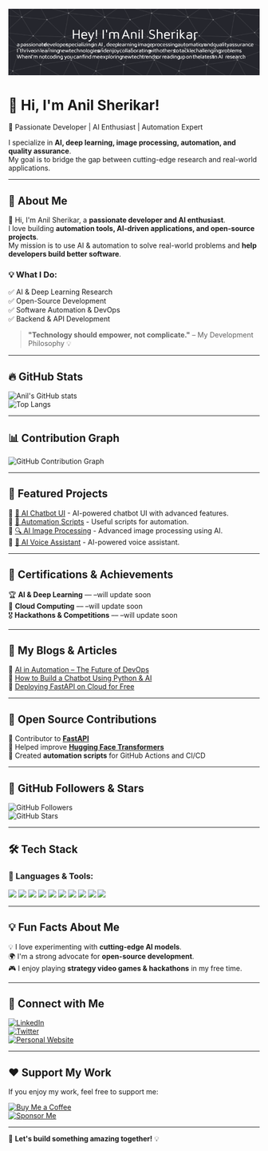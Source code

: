 ![Profile Banner](https://raw.githubusercontent.com/anilss147/anilss147/main/github-header-image.png)

# 👋 Hi, I'm Anil Sherikar!  

🚀 Passionate Developer | AI Enthusiast | Automation Expert  

I specialize in **AI, deep learning, image processing, automation, and quality assurance**.  
My goal is to bridge the gap between cutting-edge research and real-world applications.  

---

## 🌟 About Me  

👋 Hi, I'm Anil Sherikar, a **passionate developer and AI enthusiast**.  
I love building **automation tools, AI-driven applications, and open-source projects**.  
My mission is to use AI & automation to solve real-world problems and **help developers build better software**.  

### 💡 What I Do:
✅ AI & Deep Learning Research  
✅ Open-Source Development  
✅ Software Automation & DevOps  
✅ Backend & API Development  

> **"Technology should empower, not complicate."** – My Development Philosophy 💡  

---

## 🔥 GitHub Stats  
![Anil's GitHub stats](https://github-readme-stats.vercel.app/api?username=anilss147&show_icons=true&theme=tokyonight)  
![Top Langs](https://github-readme-stats.vercel.app/api/top-langs/?username=anilss147&layout=compact&theme=tokyonight)  

---

## 📊 Contribution Graph  
![GitHub Contribution Graph](https://github-readme-activity-graph.cyclic.app/graph?username=anilss147&theme=github)  

---

## 🚀 Featured Projects  
🔹 [🌟 AI Chatbot UI](https://github.com/anilss147/ai-chatbot-ui) - AI-powered chatbot UI with advanced features.  
🔹 [🚀 Automation Scripts](https://github.com/anilss147/automation-scripts) - Useful scripts for automation.  
🔹 [🔍 AI Image Processing](https://github.com/anilss147/ai-image-processing) - Advanced image processing using AI.  
🔹 [🎤 AI Voice Assistant](https://github.com/anilss147/ai-voice-assistant) - AI-powered voice assistant.  

---

## 📜 Certifications & Achievements  

🏆 **AI & Deep Learning** –– –will update soon  
📜 **Cloud Computing** –– –will update soon  
🎖️ **Hackathons & Competitions** –– –will update soon  

---

## 📖 My Blogs & Articles  

🔹 [AI in Automation – The Future of DevOps](https://medium.com/@anilsherikar)  
🔹 [How to Build a Chatbot Using Python & AI](https://dev.to/anilsherikar)  
🔹 [Deploying FastAPI on Cloud for Free](https://anilsherikar.dev/blog/fastapi-deployment)  

---

## 📢 Open Source Contributions  

🔹 Contributor to **[FastAPI](https://github.com/tiangolo/fastapi)**  
🔹 Helped improve **[Hugging Face Transformers](https://github.com/huggingface/transformers)**  
🔹 Created **automation scripts** for GitHub Actions and CI/CD  

---

## 👥 GitHub Followers & Stars  
![GitHub Followers](https://img.shields.io/github/followers/anilss147?style=social)  
![GitHub Stars](https://img.shields.io/github/stars/anilss147?style=social)  

---

## 🛠️ Tech Stack  

### 🚀 Languages & Tools:  
<p align="left">
  <img src="https://cdn.jsdelivr.net/gh/devicons/devicon/icons/python/python-original.svg" width="40px"/>
  <img src="https://cdn.jsdelivr.net/gh/devicons/devicon/icons/javascript/javascript-original.svg" width="40px"/>
  <img src="https://cdn.jsdelivr.net/gh/devicons/devicon/icons/docker/docker-original.svg" width="40px"/>
  <img src="https://cdn.jsdelivr.net/gh/devicons/devicon/icons/flask/flask-original.svg" width="40px"/>
  <img src="https://cdn.jsdelivr.net/gh/devicons/devicon/icons/opencv/opencv-original.svg" width="40px"/>
  <img src="https://cdn.jsdelivr.net/gh/devicons/devicon/icons/git/git-original.svg" width="40px"/>
  <img src="https://cdn.jsdelivr.net/gh/devicons/devicon/icons/tensorflow/tensorflow-original.svg" width="40px"/>
  <img src="https://cdn.jsdelivr.net/gh/devicons/devicon/icons/pytorch/pytorch-original.svg" width="40px"/>
  <img src="https://cdn.jsdelivr.net/gh/devicons/devicon/icons/fastapi/fastapi-original.svg" width="40px"/>
  <img src="https://cdn.jsdelivr.net/gh/devicons/devicon/icons/linux/linux-original.svg" width="40px"/>
</p>  

---

## 💡 Fun Facts About Me  

💡 I love experimenting with **cutting-edge AI models**.  
🌍 I'm a strong advocate for **open-source development**.  
🎮 I enjoy playing **strategy video games & hackathons** in my free time.  

---

## 🔗 Connect with Me  

[![LinkedIn](https://img.shields.io/badge/-LinkedIn-0077B5?style=flat&logo=linkedin&logoColor=white)](https://www.linkedin.com/in/anil-sherikar/)  
[![Twitter](https://img.shields.io/badge/-Twitter-1DA1F2?style=flat&logo=twitter&logoColor=white)](https://x.com/anil_sherikar09)  
[![Personal Website](https://img.shields.io/badge/-Website-000000?style=flat&logo=github&logoColor=white)](https://anilsherikar.dev/)  

---

## ❤️ Support My Work  

If you enjoy my work, feel free to support me:  

[![Buy Me a Coffee](https://img.shields.io/badge/-Buy%20Me%20a%20Coffee-FFDD00?style=flat&logo=buymeacoffee&logoColor=black)](https://www.buymeacoffee.com/anilsherikar)  
[![Sponsor Me](https://img.shields.io/badge/-Sponsor%20Me-blue?style=flat&logo=github-sponsors&logoColor=white)](https://github.com/sponsors/anilsherikar)  

---

🚀 **Let's build something amazing together!** 💡  
